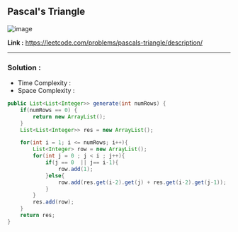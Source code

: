 ## Pascal's Triangle

![image](https://github.com/alkabharti/Arrays/assets/23376002/c44fae9f-c148-4fa2-bc24-76f5346f3cb3)

**Link :** https://leetcode.com/problems/pascals-triangle/description/

--------------------------------------------------------------------------------------------------------------------------------------------------------------------------------------------------------------


### Solution : 

- Time Complexity :
- Space Complexity :


```java
public List<List<Integer>> generate(int numRows) {
    if(numRows == 0) {
        return new ArrayList();
    }    
    List<List<Integer>> res = new ArrayList();

    for(int i = 1; i <= numRows; i++){
        List<Integer> row = new ArrayList();
        for(int j = 0 ; j < i ; j++){
            if(j == 0  || j== i-1){
                row.add(1);
            }else{
                row.add(res.get(i-2).get(j) + res.get(i-2).get(j-1));
            }       
        }
        res.add(row);
    }
    return res;
}

```



